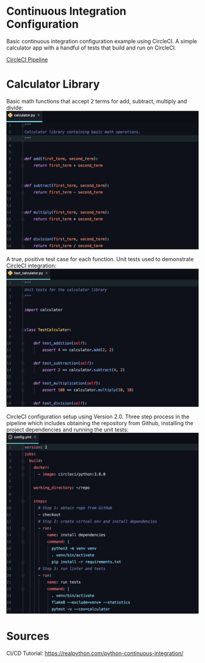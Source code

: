 # Continuous Integration Configuration
Basic continuous integration configuration example using CircleCI.  A simple calculator app with a handful of tests that build and run on CircleCI.

[CircleCI Pipeline](https://app.circleci.com/pipelines/github/rgluys/CI_Calculator_Library)
# Calculator Library

Basic math functions that accept 2 terms for add, subtract, multiply and divide:
![CI_Calc_Lib_calculator](demo/CI_Calc_Lib_calculator.py.png)

A true, positive test case for each function.  Unit tests used to demonstrate CircleCI integration:
![CI_Calc_Lib_test_calculator](demo/CI_Calc_Lib_test_calculator.py.png)


CircleCI configuration setup using Version 2.0.  Three step process in the pipeline which includes obtaining the repository from Github, installing the project dependencies and running the unit tests:
![CI_Calc_Lib_config](demo/CI_Calc_Lib_config.yml.png)

# Sources
CI/CD Tutorial: https://realpython.com/python-continuous-integration/

